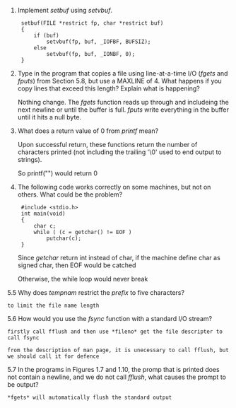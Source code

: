 1. Implement *setbuf* using *setvbuf*.

        setbuf(FILE *restrict fp, char *restrict buf)
        {
            if (buf)
                setvbuf(fp, buf, _IOFBF, BUFSIZ);
            else
                setvbuf(fp, buf, _IONBF, 0);
        }

2. Type in the program that copies a file using line-at-a-time I/O (*fgets* and *fputs*) from Section 5.8, but use a MAXLINE of 4. What happens if you copy lines that exceed this length? Explain what is happening?

    Nothing change. The *fgets* function reads up through and includeing the next newline or until the buffer is full.
    *fputs* write everything in the buffer until it hits a null byte.


3. What does a return value of 0 from *printf* mean?

    Upon successful return, these functions return the number of characters printed (not including the trailing '\0' used to end output  to  strings).
    
    So printf("") would return 0

4. The following code works correctly on some machines, but not on others. What could be the problem? 

        #include <stdio.h>
        int main(void)
        {
            char c;
            while ( (c = getchar() != EOF )
                putchar(c);
        }

    Since *getchar* return int instead of char, if the machine define char as signed char, then EOF would be catched
    
    Otherwise, the while loop would never break

5.5 Why does *tempnam* restrict the *prefix* to five characters?

    to limit the file name length

5.6 How would you use the *fsync* function with a standard I/O stream?

    firstly call fflush and then use *fileno* get the file descripter to call fsync

    from the description of man page, it is unecessary to call fflush, but we should call it for defence

5.7 In the programs in Figures 1.7 and 1.10, the promp that is printed does not contain a newline, and we do not call *fflush*, what causes the prompt to be output?

    *fgets* will automatically flush the standard output

